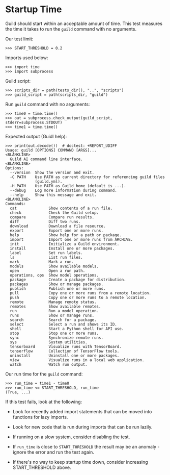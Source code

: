 # Startup Time

Guild should start within an acceptable amount of time. This test
measures the time it takes to run the `guild` command with no
arguments.

Our test limit:

    >>> START_THRESHOLD = 0.2

Imports used below:

    >>> import time
    >>> import subprocess

Guild script:

    >>> scripts_dir = path(tests_dir(), "..", "scripts")
    >>> guild_script = path(scripts_dir, "guild")

Run `guild` command with no arguments:

    >>> time0 = time.time()
    >>> out = subprocess.check_output(guild_script, stderr=subprocess.STDOUT)
    >>> time1 = time.time()

Expected output (Guidl help):

    >>> print(out.decode())  # doctest: +REPORT_UDIFF
    Usage: guild [OPTIONS] COMMAND [ARGS]...
    <BLANKLINE>
      Guild AI command line interface.
    <BLANKLINE>
    Options:
      --version  Show the version and exit.
      -C PATH    Use PATH as current directory for referencing guild files
                 (guild.yml).
      -H PATH    Use PATH as Guild home (default is ...).
      --debug    Log more information during command.
      --help     Show this message and exit.
    <BLANKLINE>
    Commands:
      cat              Show contents of a run file.
      check            Check the Guild setup.
      compare          Compare run results.
      diff             Diff two runs.
      download         Download a file resource.
      export           Export one or more runs.
      help             Show help for a path or package.
      import           Import one or more runs from ARCHIVE.
      init             Initialize a Guild environment.
      install          Install one or more packages.
      label            Set run labels.
      ls               List run files.
      mark             Mark a run.
      models           Show available models.
      open             Open a run path.
      operations, ops  Show model operations.
      package          Create a package for distribution.
      packages         Show or manage packages.
      publish          Publish one or more runs.
      pull             Copy one or more runs from a remote location.
      push             Copy one or more runs to a remote location.
      remote           Manage remote status.
      remotes          Show available remotes.
      run              Run a model operation.
      runs             Show or manage runs.
      search           Search for a package.
      select           Select a run and shows its ID.
      shell            Start a Python shell for API use.
      stop             Stop one or more runs.
      sync             Synchronize remote runs.
      sys              System utilities.
      tensorboard      Visualize runs with TensorBoard.
      tensorflow       Collection of TensorFlow tools.
      uninstall        Uninstall one or more packages.
      view             Visualize runs in a local web application.
      watch            Watch run output.

Our run time for the `guild` command:

    >>> run_time = time1 - time0
    >>> run_time <= START_THRESHOLD, run_time
    (True, ...)

If this test fails, look at the following:

- Look for recently added import statements that can be moved into
  functions for lazy imports.

- Look for new code that is run during imports that can be run lazily.

- If running on a slow system, consider disabling the test.

- If `run_time` is close to `START_THRESHOLD` the result may be an
  anomaly - ignore the error and run the test again.

- If there's no way to keep startup time down, consider increasing
  START_THRESHOLD above.
